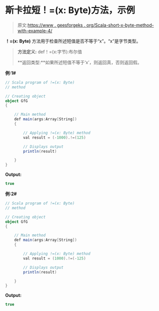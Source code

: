 # 斯卡拉短！=(x: Byte)方法，示例

> 原文:[https://www . geesforgeks . org/Scala-short-x-byte-method-with-example-4/](https://www.geeksforgeeks.org/scala-short-x-byte-method-with-example-4/)

**！=(x: Byte)** 方法用于检查所述短值是否不等于“x”。“x”是字节类型。

> **方法定义:** def！=(x:字节):布尔值
> 
> **返回类型:**如果所述短值不等于‘x’，则返回真，否则返回假。

**例:1#**

```scala
// Scala program of !=(x: Byte)
// method

// Creating object
object GfG
{ 

    // Main method
    def main(args:Array[String])
    {

        // Applying !=(x: Byte) method 
        val result = (-1000).!=(125)

        // Displays output
        println(result)

    }
} 
```

**Output:**

```scala
true

```

**例:2#**

```scala
// Scala program of !=(x: Byte)
// method

// Creating object
object GfG
{ 

    // Main method
    def main(args:Array[String])
    {

        // Applying !=(x: Byte) method
        val result = (1000).!=(-125)

        // Displays output
        println(result)

    }
} 
```

**Output:**

```scala
true

```